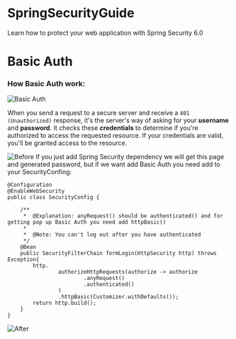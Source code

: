 # SpringSecurityGuide
Learn how to protect your web application with Spring Security 6.0

# Basic Auth
### How Basic Auth work:
![Basic Auth](https://github.com/BykaWF/SpringSecurityGuide/assets/119706327/a3d0a8eb-e7ab-48e2-8f43-6abdab695b75)

When you send a request to a secure server and receive a `401 (Unauthorized)` response, it's the server's way of asking for your **username** and **password**. It checks these **credentials** to determine if you're authorized to access the requested resource. If your credentials are valid, you'll be granted access to the resource.

![Before](https://github.com/BykaWF/SpringSecurityGuide/assets/119706327/b9b83016-50f4-4265-b1b8-743c4985fa9b)
If you just add Spring Security dependency we will get this page and generated password, but if we want add Basic Auth you need add to your SecurityConfing:
```
@Configuration
@EnableWebSecurity
public class SecurityConfig {

    /**
     *  @Explanation: anyRequest() should be authenticated() and for getting pop up Basic Auth you need add httpBasic()
     *
     *  @Note: You can't log out after you have authenticated
     */
    @Bean
    public SecurityFilterChain formLogin(HttpSecurity http) throws Exception{
        http.
                authorizeHttpRequests(authorize -> authorize
                        .anyRequest()
                        .authenticated()
                )
                .httpBasic(Customizer.withDefaults());
        return http.build();
    }
}
```
![After](https://github.com/BykaWF/SpringSecurityGuide/assets/119706327/753b8439-08f1-45c0-8a4b-0ad90920bd73)

